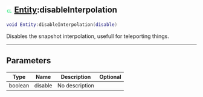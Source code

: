 ## ![client](../../.gitbook/assets/client.png) [Entity](entity):disableInterpolation

```lua
void Entity:disableInterpolation(disable)
```

Disables the snapshot interpolation, usefull for teleporting things.

------
## Parameters

| Type   | Name | Description | Optional |
| ------ | ---- | ----------- | -------: |
| boolean | disable | No description |  |

